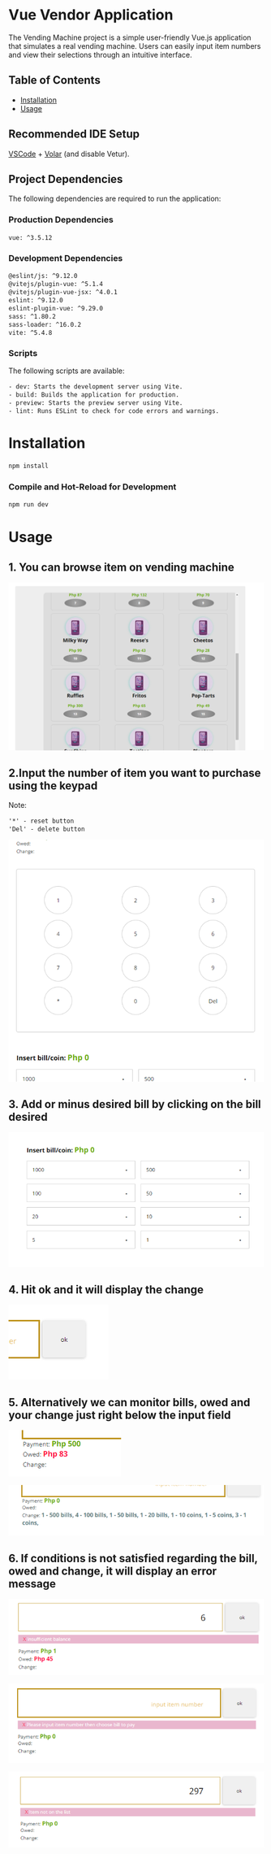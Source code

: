# Vue Vendor Application

The Vending Machine project is a simple user-friendly Vue.js application that
simulates a real vending machine. Users can easily input item numbers
and view their selections through an intuitive interface.

## Table of Contents

-    [Installation](#installation)
-    [Usage](#usage)

## Recommended IDE Setup

[VSCode](https://code.visualstudio.com/) + [Volar](https://marketplace.visualstudio.com/items?itemName=Vue.volar) (and disable Vetur).

## Project Dependencies

The following dependencies are required to run the application:

### Production Dependencies

    vue: ^3.5.12

### Development Dependencies

    @eslint/js: ^9.12.0
    @vitejs/plugin-vue: ^5.1.4
    @vitejs/plugin-vue-jsx: ^4.0.1
    eslint: ^9.12.0
    eslint-plugin-vue: ^9.29.0
    sass: ^1.80.2
    sass-loader: ^16.0.2
    vite: ^5.4.8

### Scripts

The following scripts are available:

    - dev: Starts the development server using Vite.
    - build: Builds the application for production.
    - preview: Starts the preview server using Vite.
    - lint: Runs ESLint to check for code errors and warnings.

# Installation

```sh
npm install
```

### Compile and Hot-Reload for Development

```sh
npm run dev
```

# Usage

## 1. You can browse item on vending machine

![alt text](image.png)

## 2.Input the number of item you want to purchase using the keypad

Note: 

    '*' - reset button
    'Del' - delete button

![alt text](image-2.png)



## 3. Add or minus desired bill by clicking on the bill desired

![alt text](image-4.png)

## 4. Hit ok and it will display the change

![alt text](image-3.png)

## 5. Alternatively we can monitor bills, owed and your change just right below the input field

![alt text](image-10.png)

![alt text](image-7.png)

## 6. If conditions is not satisfied regarding the bill, owed and change, it will display an error message

![alt text](image-5.png)

![alt text](image-6.png)

![alt text](image-8.png)
